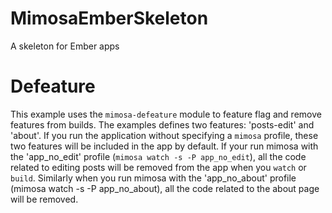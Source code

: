 MimosaEmberSkeleton
===================

A skeleton for Ember apps

Defeature
=========

This example uses the `mimosa-defeature` module to feature flag and remove features from builds. The examples defines two features: 'posts-edit' and 'about'. If you run the application without specifying a `mimosa` profile, these two features will be included in the app by default. If your run mimosa with the 'app_no_edit' profile (`mimosa watch -s -P app_no_edit`), all the code related to editing posts will be removed from the app when you `watch` or `build`. Similarly when you run mimosa with the 'app_no_about' profile (mimosa watch -s -P app_no_about), all the code related to the about page will be removed.